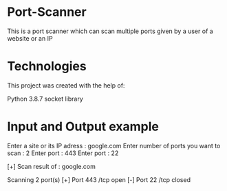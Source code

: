 # Port-Scanner
This is a port scanner which can scan multiple ports given by a user of a website or an IP

# Technologies
This project was created with the help of:

Python 3.8.7
socket library

# Input and Output example
Enter a site or its IP adress : google.com
Enter number of ports you want to scan : 2
Enter port : 443
Enter port : 22

[+] Scan result of : google.com

Scanning 2 port(s)
[+] Port  443  /tcp open
[-] Port 22  /tcp closed
